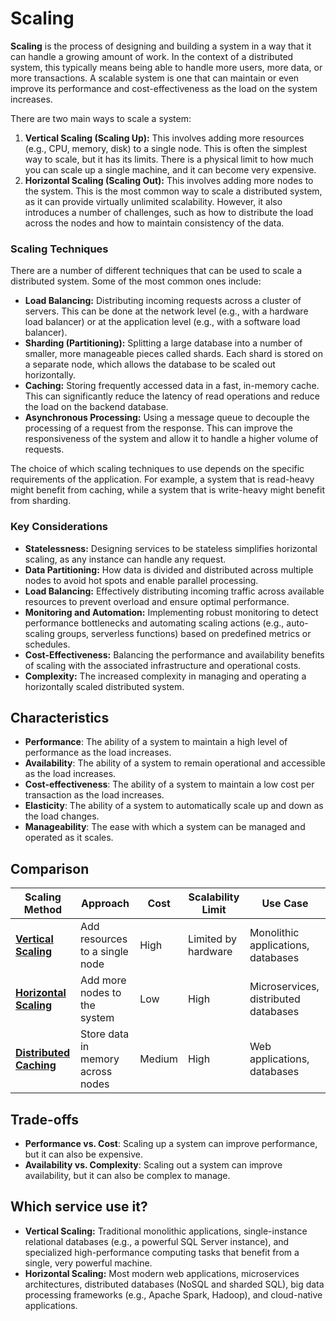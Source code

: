 # Scaling



**Scaling** is the process of designing and building a system in a way that it can handle a growing amount of work. In the context of a distributed system, this typically means being able to handle more users, more data, or more transactions. A scalable system is one that can maintain or even improve its performance and cost-effectiveness as the load on the system increases.

There are two main ways to scale a system:

1.  **Vertical Scaling (Scaling Up):** This involves adding more resources (e.g., CPU, memory, disk) to a single node. This is often the simplest way to scale, but it has its limits. There is a physical limit to how much you can scale up a single machine, and it can become very expensive.
2.  **Horizontal Scaling (Scaling Out):** This involves adding more nodes to the system. This is the most common way to scale a distributed system, as it can provide virtually unlimited scalability. However, it also introduces a number of challenges, such as how to distribute the load across the nodes and how to maintain consistency of the data.

### Scaling Techniques

There are a number of different techniques that can be used to scale a distributed system. Some of the most common ones include:

- **Load Balancing:** Distributing incoming requests across a cluster of servers. This can be done at the network level (e.g., with a hardware load balancer) or at the application level (e.g., with a software load balancer).
- **Sharding (Partitioning):** Splitting a large database into a number of smaller, more manageable pieces called shards. Each shard is stored on a separate node, which allows the database to be scaled out horizontally.
- **Caching:** Storing frequently accessed data in a fast, in-memory cache. This can significantly reduce the latency of read operations and reduce the load on the backend database.
- **Asynchronous Processing:** Using a message queue to decouple the processing of a request from the response. This can improve the responsiveness of the system and allow it to handle a higher volume of requests.

The choice of which scaling techniques to use depends on the specific requirements of the application. For example, a system that is read-heavy might benefit from caching, while a system that is write-heavy might benefit from sharding.

### Key Considerations

-   **Statelessness:** Designing services to be stateless simplifies horizontal scaling, as any instance can handle any request.
-   **Data Partitioning:** How data is divided and distributed across multiple nodes to avoid hot spots and enable parallel processing.
-   **Load Balancing:** Effectively distributing incoming traffic across available resources to prevent overload and ensure optimal performance.
-   **Monitoring and Automation:** Implementing robust monitoring to detect performance bottlenecks and automating scaling actions (e.g., auto-scaling groups, serverless functions) based on predefined metrics or schedules.
-   **Cost-Effectiveness:** Balancing the performance and availability benefits of scaling with the associated infrastructure and operational costs.
-   **Complexity:** The increased complexity in managing and operating a horizontally scaled distributed system.

## Characteristics

- **Performance**: The ability of a system to maintain a high level of performance as the load increases.
- **Availability**: The ability of a system to remain operational and accessible as the load increases.
- **Cost-effectiveness**: The ability of a system to maintain a low cost per transaction as the load increases.
- **Elasticity**: The ability of a system to automatically scale up and down as the load changes.
- **Manageability**: The ease with which a system can be managed and operated as it scales.

## Comparison

| Scaling Method | Approach | Cost | Scalability Limit | Use Case |
|---|---|---|---|---|
| **[Vertical Scaling](./vertical)** | Add resources to a single node | High | Limited by hardware | Monolithic applications, databases |
| **[Horizontal Scaling](./horizontal)** | Add more nodes to the system | Low | High | Microservices, distributed databases |
| **[Distributed Caching](./distributed-caching)** | Store data in memory across nodes | Medium | High | Web applications, databases |

## Trade-offs

- **Performance vs. Cost**: Scaling up a system can improve performance, but it can also be expensive.
- **Availability vs. Complexity**: Scaling out a system can improve availability, but it can also be complex to manage.

## Which service use it?

-   **Vertical Scaling:** Traditional monolithic applications, single-instance relational databases (e.g., a powerful SQL Server instance), and specialized high-performance computing tasks that benefit from a single, very powerful machine.
-   **Horizontal Scaling:** Most modern web applications, microservices architectures, distributed databases (NoSQL and sharded SQL), big data processing frameworks (e.g., Apache Spark, Hadoop), and cloud-native applications.
